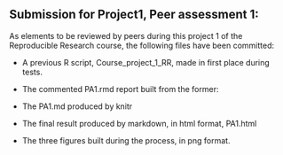 ## Submission for Project1, Peer assessment 1:

As elements to be reviewed by peers during this project 1 of the Reproducible Research course, the following files have been committed:

- A previous R script, Course_project_1_RR, made in first place during tests.

- The commented PA1.rmd report built from the former: 

- The PA1.md produced by knitr

- The final result produced by markdown, in html format, PA1.html

- The three figures built during the process, in png format.